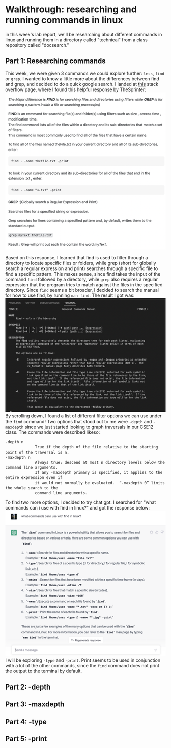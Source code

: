 # Walkthrough: researching and running commands in linux
in this week's lab report, we'll be researching about different commands in linux and running them in a directory called "technical" from a class repository called "docsearch."

## Part 1: Researching commands
This week, we were given 3 commands we could explore further: `less`, `find` or `grep`. I wanted to know a little more about the differences between find and grep, and decided to do a quick google search. I landed at [this](https://stackoverflow.com/questions/43165447/what-is-the-difference-between-find-with-grep) stack overflow page, where I found this helpful response by TheSprinter:
![Image](/w5/w5-stack.png)

Based on this response, I learned that find is used to filter through a directory to locate specific files or folders, while grep (short for globally search a regular expression 
and print) searches through a specific file to find a specific pattern. This makes sense, since find takes the input of the command `find` followed by a directory, while `grep` 
also requires a regular expression that the program tries to match against the files in the specified directory. Since `find` seems a bit broader, I decided to search the manual for 
how to use find, by running `man find`. The result I got was:
![Image](/w5/w5-man.png)
By scrolling down, I found a list of different filter options we can use under the `find` command! Two options that stood out to me were `-depth` and `-maxdepth` since we just started looking to graph traversals in our CSE12 class. The commands were described likeso:

```
-depth n
             True if the depth of the file relative to the starting point of the traversal is n.
-maxdepth n
             Always true; descend at most n directory levels below the command line arguments.
             If any -maxdepth primary is specified, it applies to the entire expression even if
             it would not normally be evaluated.  “-maxdepth 0” limits the whole search to the
             command line arguments.
```
To find two more options, I decided to try chat gpt. I searched for "what commands can i use with find in linux?" and got the response below:
![Image](w5/w5-chatgpt.png)
I will be exploring `-type` and `-print`. Print seems to be used in conjunction with a lot of the other commands, since the `find` command does not print the output to the terminal by default.

## Part 2: -depth

## Part 3: -maxdepth
## Part 4: -type
## Part 5: -print
